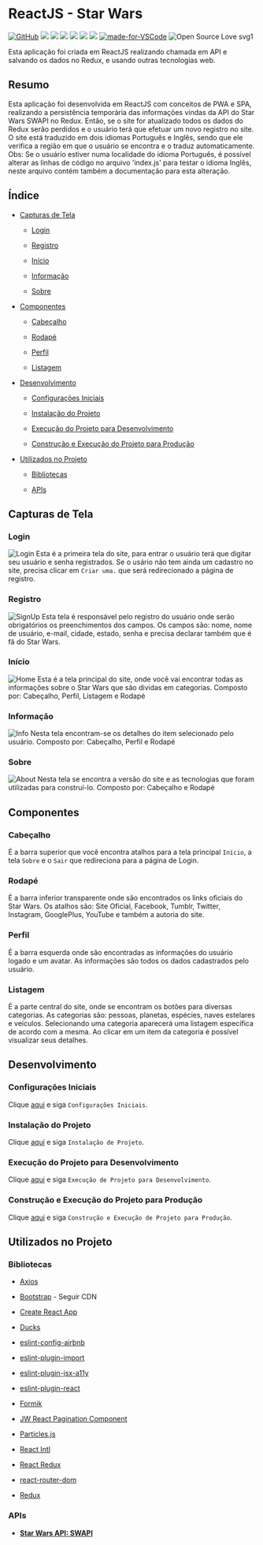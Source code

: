 # ReactJS - Star Wars

[![GitHub](https://img.shields.io/github/license/mashape/apistatus.svg)](https://github.com/osvaldokalvaitir/reactjs-starwars/blob/master/LICENSE)
![](https://img.shields.io/github/package-json/v/osvaldokalvaitir/reactjs-starwars.svg)
![](https://img.shields.io/github/last-commit/osvaldokalvaitir/reactjs-starwars.svg?color=red)
![](https://img.shields.io/github/languages/top/osvaldokalvaitir/reactjs-starwars.svg?color=yellow)
![](https://img.shields.io/github/languages/count/osvaldokalvaitir/reactjs-starwars.svg?color=lightgrey)
![](https://img.shields.io/github/languages/code-size/osvaldokalvaitir/reactjs-starwars.svg)
![](https://img.shields.io/github/repo-size/osvaldokalvaitir/reactjs-starwars.svg?color=blueviolet)
[![made-for-VSCode](https://img.shields.io/badge/Made%20for-VSCode-1f425f.svg)](https://code.visualstudio.com/)
![Open Source Love svg1](https://badges.frapsoft.com/os/v1/open-source.svg?v=103)

Esta aplicação foi criada em ReactJS realizando chamada em API e salvando os dados no Redux, e usando outras tecnologias web.

## Resumo

Esta aplicação foi desenvolvida em ReactJS com conceitos de PWA e SPA, realizando a persistência temporária das informações vindas da API do Star Wars SWAPI no Redux.
Então, se o site for atualizado todos os dados do Redux serão perdidos e o usuário terá que efetuar um novo registro no site.
O site está traduzido em dois idiomas Português e Inglês, sendo que ele verifica a região em que o usuário se encontra e o traduz automaticamente.
Obs: Se o usuário estiver numa localidade do idioma Português, é possível alterar as linhas de código no arquivo 'index.js' para testar o idioma Inglês, neste arquivo contém também a documentação para esta alteração.

## Índice

- [Capturas de Tela](#capturas-de-tela)

  - [Login](#login)

  - [Registro](#registro)

  - [Início](#início)

  - [Informação](#informacao)

  - [Sobre](#sobre)

- [Componentes](#componentes)

  - [Cabeçalho](#cabeçalho)

  - [Rodapé](#rodapé)

  - [Perfil](#perfil)

  - [Listagem](#listagem)

- [Desenvolvimento](#desenvolvimento)

  - [Configurações Iniciais](#configurações-iniciais)

  - [Instalação do Projeto](#instalação-do-projeto)

  - [Execução do Projeto para Desenvolvimento](#execução-do-projeto-para-desenvolvimento)
  
  - [Construção e Execução do Projeto para Produção](#construção-e-execução-do-projeto-para-produção)

- [Utilizados no Projeto](#utilizados-no-projeto)

  - [Bibliotecas](#bibliotecas)

  - [APIs](#apis)

## Capturas de Tela

### Login

![Login](/assets/login.png)
Esta é a primeira tela do site, para entrar o usuário terá que digitar seu usuário e senha registrados.
Se o usário não tem ainda um cadastro no site, precisa clicar em `Criar uma.` que será redirecionado a página de registro.

### Registro

![SignUp](/assets/signup.png)
Esta tela é responsável pelo registro do usuário onde serão obrigatórios os preenchimentos dos campos.
Os campos são: nome, nome de usuário, e-mail, cidade, estado, senha e precisa declarar também que é fã do Star Wars.

### Início

![Home](/assets/home.png)
Esta é a tela principal do site, onde você vai encontrar todas as informações sobre o Star Wars que são dividas em categorias.
Composto por: Cabeçalho, Perfil, Listagem e Rodapé

### Informação

![Info](/assets/info.png)
Nesta tela encontram-se os detalhes do item selecionado pelo usuário.
Composto por: Cabeçalho, Perfil e Rodapé

### Sobre

![About](/assets/about.png)
Nesta tela se encontra a versão do site e as tecnologias que foram utilizadas para construí-lo.
Composto por: Cabeçalho e Rodapé

## Componentes

### Cabeçalho

É a barra superior que você encontra atalhos para a tela principal `Início`, a tela `Sobre` e o `Sair` que redireciona para a página de Login.

### Rodapé

É a barra inferior transparente onde são encontrados os links oficiais do Star Wars.
Os atalhos são: Site Oficial, Facebook, Tumblr, Twitter, Instagram, GooglePlus, YouTube e também a autoria do site.

### Perfil

É a barra esquerda onde são encontradas as informações do usuário logado e um avatar.
As informações são todos os dados cadastrados pelo usuário.

### Listagem

É a parte central do site, onde se encontram os botões para diversas categorias.
As categorias são: pessoas, planetas, espécies, naves estelares e veículos.
Selecionando uma categoria aparecerá uma listagem específica de acordo com a mesma.
Ao clicar em um item da categoria é possível visualizar seus detalhes.

## Desenvolvimento

### Configurações Iniciais

Clique [aqui](https://github.com/osvaldokalvaitir/projects-settings/blob/master/README.md) e siga `Configurações Iniciais`.

### Instalação do Projeto

Clique [aqui](https://github.com/osvaldokalvaitir/projects-settings/blob/master/nodejs/nodejs.md) e siga `Instalação de Projeto`.

### Execução do Projeto para Desenvolvimento

Clique [aqui](https://github.com/osvaldokalvaitir/projects-settings/blob/master/nodejs/libs/create-react-app.md) e siga `Execução de Projeto para Desenvolvimento`.

### Construção e Execução do Projeto para Produção

Clique [aqui](https://github.com/osvaldokalvaitir/projects-settings/blob/master/nodejs/libs/create-react-app.md) e siga `Construção e Execução de Projeto para Produção`.

## Utilizados no Projeto

### Bibliotecas

- [Axios](https://github.com/osvaldokalvaitir/projects-settings/blob/master/nodejs/libs/axios.md)

- [Bootstrap](https://github.com/osvaldokalvaitir/projects-settings/blob/master/nodejs/libs/bootstrap.md) - Seguir CDN

- [Create React App](https://github.com/osvaldokalvaitir/projects-settings/blob/master/nodejs/libs/create-react-app.md)

- [Ducks](https://github.com/osvaldokalvaitir/projects-settings/blob/master/nodejs/libs/ducks.md)

- [eslint-config-airbnb](https://github.com/osvaldokalvaitir/projects-settings/blob/master/nodejs/libs/eslint-config-airbnb.md)

- [eslint-plugin-import](https://github.com/osvaldokalvaitir/projects-settings/blob/master/nodejs/libs/eslint-plugin-import.md)

- [eslint-plugin-jsx-a11y](https://github.com/osvaldokalvaitir/projects-settings/blob/master/nodejs/libs/eslint-plugin-jsx-a11y.md)

- [eslint-plugin-react](https://github.com/osvaldokalvaitir/projects-settings/blob/master/nodejs/libs/eslint-plugin-react.md)

- [Formik](https://github.com/osvaldokalvaitir/projects-settings/blob/master/nodejs/libs/formik.md)

- [JW React Pagination Component](https://github.com/osvaldokalvaitir/projects-settings/blob/master/nodejs/libs/jw-react-pagination-component.md)

- [Particles.js](https://github.com/osvaldokalvaitir/projects-settings/blob/master/nodejs/libs/particlesjs.md)

- [React Intl](https://github.com/osvaldokalvaitir/projects-settings/blob/master/nodejs/libs/react-intl.md)

- [React Redux](https://github.com/osvaldokalvaitir/projects-settings/blob/master/nodejs/libs/react-redux.md)

- [react-router-dom](https://github.com/osvaldokalvaitir/projects-settings/blob/master/nodejs/libs/react-router-dom.md)

- [Redux](https://github.com/osvaldokalvaitir/projects-settings/blob/master/nodejs/libs/redux.md)

### APIs

- **[Star Wars API: SWAPI](https://swapi.co/documentation#start)**
